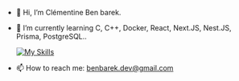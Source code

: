 - 👋 Hi, I’m Clémentine Ben barek.
<!---
- 👀 I’m interested in ...
--->
- 🌱 I’m currently learning C, C++, Docker, React, Next.JS, Nest.JS, Prisma, PostgreSQL..

    [![My Skills](https://skillicons.dev/icons?i=c,cpp,docker,mysql,nginx,postgres,prisma,react,nestjs,nextjs)](https://skillicons.dev)
<!---
- 💞️ I’m looking to collaborate on ...
--->
- 📫 How to reach me: benbarek.dev@gmail.com
<!---
--->
